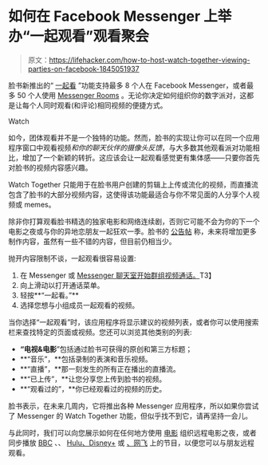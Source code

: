 # 如何在 Facebook Messenger 上举办“一起观看”观看聚会

> 原文：<https://lifehacker.com/how-to-host-watch-together-viewing-parties-on-facebook-1845051937>

脸书新推出的“ [一起看](https://about.fb.com/news/2020/09/introducing-watch-together-on-messenger) ”功能支持最多 8 个人在 Facebook Messenger，或者最多 50 个人使用 [Messenger Rooms](https://about.fb.com/news/2020/04/introducing-messenger-rooms) 。无论你决定如何组织你的数字派对，这都是让每个人同时观看(和评论)相同视频的便捷方式。

Watch

如今，团体观看并不是一个独特的功能。然而，脸书的实现让你可以在同一个应用程序窗口中观看视频*和你的聊天伙伴的摄像头反馈*，与大多数其他观看派对功能相比，增加了一个新颖的转折。这应该会让一起观看感觉更有集体感——只要你首先对脸书的视频内容感兴趣。

Watch Together 只能用于在脸书用户创建的剪辑上上传或流化的视频，而直播流包含了脸书的大部分视频内容，这使得该功能最适合与你不常见面的人分享个人视频或 memes。

除非你打算观看脸书精选的独家电影和网络连续剧，否则它可能不会为你的下一个电影之夜或与你的异地恋朋友一起狂欢一季。脸书的 [公告帖](https://about.fb.com/news/2020/09/introducing-watch-together-on-messenger) 称，未来将增加更多制作内容，虽然有一些不错的内容，但目前仍相当少。

抛开内容限制不谈，一起观看很容易设置:

1.  在 Messenger 或 [Messenger 聊天室开始群组视频通话。](https://lifehacker.com/how-to-use-facebooks-new-messenger-rooms-1843482245)T3】
2.  向上滑动以打开通话菜单。
3.  轻按**“一起看。”**
4.  选择您想与小组成员一起观看的视频。

当你选择“一起观看”时，该应用程序将显示建议的视频列表，或者你可以使用搜索栏来查找特定的页面或视频。您还可以浏览其他类别的列表:

*   **“电视&电影**”包括通过脸书可获得的原创和第三方标题；
*   **“音乐”，**包括录制的表演和音乐视频。
*   **“直播”，**那一刻发生的所有正在播出的直播流。
*   **“已上传”，**让您分享您上传到脸书的视频。
*   **“观看过的”，**你已经观看过的视频的历史。

脸书表示，在未来几周内，它将推出各种 Messenger 应用程序，所以如果你尝试了 Messenger 的 Watch Together 功能，但似乎找不到它，请再坚持一会儿。

与此同时，我们可以向您展示如何在任何地方使用 [电影](https://lifehacker.com/how-to-watch-movies-with-your-friends-on-movies-anywher-1844548979) 组织远程电影之夜，或者同步播放 [BBC](https://lifehacker.com/host-an-anglophile-watch-party-with-bbc-together-1843547444) 、、 [Hulu、Disney+](https://lifehacker.com/watch-shows-on-hulu-disney-and-more-with-your-friends-1842924419) 或 [、网飞](https://lifehacker.com/sync-netflix-streams-with-far-away-friends-using-this-c-1824048081) 上的节目，以便您可以与朋友远程观看。
